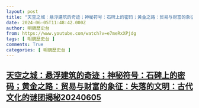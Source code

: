 ```yaml
---
layout: post
title: "天空之城：悬浮建筑的奇迹；神秘符号：石碑上的密码；黄金之路：贸易与财富的象征：失落的文明：古代文化的谜团揭秘20240605"
date: 2024-06-05T11:48:42.000Z
author: 明鏡歷史台
from: https://www.youtube.com/watch?v=e7meRxXPjdg
tags: [ 明鏡歷史台 ]
comments: True
categories: [ 明鏡歷史台 ]
---
```

<!--1717588122000-->
[天空之城：悬浮建筑的奇迹；神秘符号：石碑上的密码；黄金之路：贸易与财富的象征：失落的文明：古代文化的谜团揭秘20240605](https://www.youtube.com/watch?v=e7meRxXPjdg)
------

<div>

</div>
